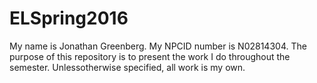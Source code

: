 # ELSpring2016
My name is Jonathan Greenberg. My NPCID number is N02814304. The purpose of this repository is to present the work I do throughout the semester. Unlessotherwise specified, all work is my own.


